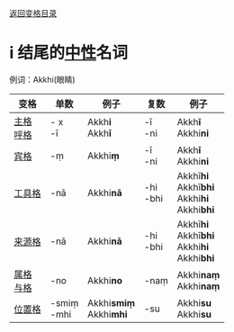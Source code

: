 [返回变格目录](readme.md)

# i 结尾的[中性](neutral.md)名词

例词：Akkhi(眼睛)

| 变格 | 单数 | 例子 |复数 | 例子 |
| ---| -----| ------|----| ----|
| [主格](nom.md)<br>[呼格](voc.md) |- x<br>-ī | Akkh**i**<br>Akkh**ī**   | -ī<br>-ni | Akkh**ī**<br>Akkhi**ni** |
| [宾格](acc.md) | -ṃ | Akkhi**ṃ** | -ī<br>-ni | Akkh**ī**<br>Akkhi**ni** |
| [工具格](instr.md) |-nā|Akkhi**nā**|-hi<br>-bhi| Akkhī**hi**<br>Akkhī**bhi**<br>Akkhi**hi**<br>Akkhi**bhi** |
| [来源格](abl.md) |-nā|Akkhi**nā**|-hi<br>-bhi| Akkhī**hi**<br>Akkhī**bhi**<br> Akkhi**hi**<br>Akkhi**bhi** |
| [属格](gen.md)<br>[与格](dat.md) |-no| Akkhi**no** | -naṃ | Akkhi**naṃ**<br>Akkhi**naṃ** |
| [位置格](loc.md) |-smiṃ<br>-mhi| Akkhi**smiṃ**<br>Akkhi**mhi** |  -su | Akkhi**su**<br>Akkhi**su** |